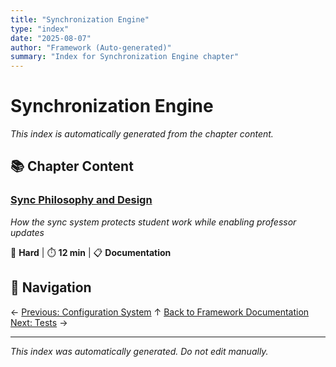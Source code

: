 ```yaml
---
title: "Synchronization Engine"
type: "index"
date: "2025-08-07"
author: "Framework (Auto-generated)"
summary: "Index for Synchronization Engine chapter"
---
```


# Synchronization Engine

*This index is automatically generated from the chapter content.*

## 📚 Chapter Content

### [Sync Philosophy and Design](01_sync_philosophy_and_design.md)
*How the sync system protects student work while enabling professor updates*

🔴 **Hard** | ⏱️ **12 min** | 📋 **Documentation**

## 🧭 Navigation

← [Previous: Configuration System](../03_configuration_system/00_index.md)
↑ [Back to Framework Documentation](../00_master_index.md)
[Next: Tests](../Z_Tests/00_index.md) →

---

*This index was automatically generated. Do not edit manually.*